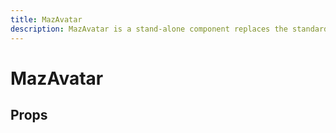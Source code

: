 ```yaml
---
title: MazAvatar
description: MazAvatar is a stand-alone component replaces the standard html button with a beautiful design system. Many options like colors, sizes, disabled state, loading state, includes icons. Support of router-link and nuxt-link
---
```


# MazAvatar

<!-- <MazAvatar src="https://pbs.twimg.com/profile_images/598181608198381570/-cFG43y2_400x400.jpg" /> -->

## Props

<ComponentPropDoc component="MazAvatar" />
